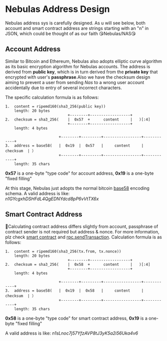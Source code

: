 # Nebulas Address Design

Nebulas address sys is carefully designed. As u will see below, both account and smart contract address are strings starting with an "n" in JSON, which could be thought of as our faith &#x1f618;Nebulas/NAS&#x1f618;

## Account Address

Similar to Bitcoin and Ethereum, Nebulas also adopts elliptic curve algorithm as its basic encryption algorithm for Nebulas accounts. The address is derived from **public key**, which is in turn derived from the **private key** that encrypted with user's **passphrase**.Also we have the checksum design aiming to prevent a user from sending _Nas_ to a wrong user account accidentally due to entry of several incorrect characters.

The specific calculation formula is as follows:
```
1.  content = ripemd160(sha3_256(public key))
    length: 20 bytes
                            +--------+------------------+
2.  checksum = sha3_256(    |  0x57  +      content     |   )[:4]
                            +--------+------------------+
    length: 4 bytes

                        +--------+---------+-----------------+------------+
3.  address = base58(   |  0x19  |  0x57   |     content     |  checksum  | ）
                        +--------+---------+-----------------+------------+
    length: 35 chars
```

 **0x57** is a one-byte "type code" for account address, **0x19** is a one-byte "fixed filling"

At this stage, Nebulas just adopts the normal bitcoin [base58](https://en.wikipedia.org/wiki/Base58) encoding schema. A valid address is like:  _n1GYcgxhDSHFdL4QgEDNYdcd8pP6vVtTX6x_

## Smart Contract Address

Calculating contract address differs slightly from account, passphrase of contract sender is not required but address & nonce. For more information, plz check [smart contract](https://github.com/nebulasio/wiki/blob/master/tutorials/%5BEnglish%5D%20Nebulas%20101%20-%2003%20Smart%20Contracts%20JavaScript.md) and [rpc.sendTransaction](https://github.com/nebulasio/wiki/blob/master/rpc.md#sendtransaction). Calculation formula is as follows:

```
1.  content = ripemd160(sha3_256(tx.from, tx.nonce))
    length: 20 bytes
                            +--------+------------------+
2.  checksum = sha3_256(    |  0x58  +      content     |   )[:4]
                            +--------+------------------+
    length: 4 bytes

                        +--------+---------+-----------------+------------+
3.  address = base58(   |  0x19  |  0x58   |     content     |  checksum  | ）
                        +--------+---------+-----------------+------------+
    length: 35 chars
```

 **0x58** is a one-byte "type code" for smart contract address, **0x19** is a one-byte "fixed filling"

A valid address is like:  _n1sLnoc7j57YfzAVP8tJ3yK5a2i56Uka4v6_